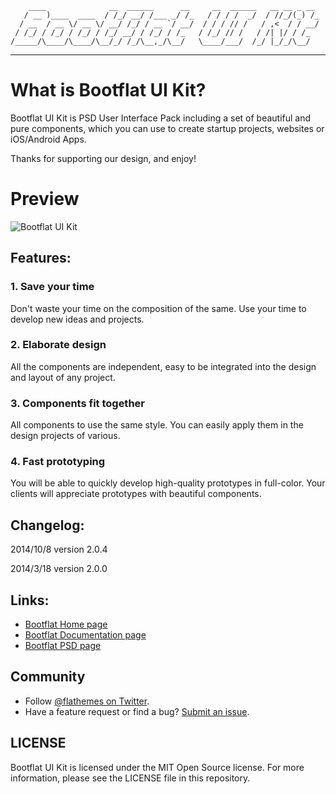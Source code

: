         ____              __  ______      __     __  ______   __ __ _ __
       / __ )____  ____  / /_/ __/ /___ _/ /_   / / / /  _/  / //_/(_) /_
      / __  / __ \/ __ \/ __/ /_/ / __ `/ __/  / / / // /   / ,<  / / __/
     / /_/ / /_/ / /_/ / /_/ __/ / /_/ / /_   / /_/ // /   / /| |/ / /_
    /_____/\____/\____/\__/_/ /_/\__,_/\__/   \____/___/  /_/ |_/_/\__/

***

# What is Bootflat UI Kit?

Bootflat UI Kit is PSD User Interface Pack including a set of beautiful and pure components, which you can use to create startup projects, websites or iOS/Android Apps.

Thanks for supporting our design, and enjoy!

# Preview

![Bootflat UI Kit](http://bootflat.github.io/img/bootflat-ui-kit.jpg "Bootflat UI Kit")

## Features:

### 1. Save your time
Don't waste your time on the composition of the same. Use your time to develop new ideas and projects.

### 2. Elaborate design
All the components are independent, easy to be integrated into the design and layout of any project.

### 3. Components fit together
All components to use the same style. You can easily apply them in the design projects of various.

### 4. Fast prototyping
You will be able to quickly develop high-quality prototypes in full-color. Your clients will appreciate prototypes with beautiful components.


## Changelog:

2014/10/8 version 2.0.4

2014/3/18 version 2.0.0

## Links:

+ [Bootflat Home page](http://bootflat.github.io/)
+ [Bootflat Documentation page](http://bootflat.github.io/documentation.html)
+ [Bootflat PSD page](http://bootflat.github.io/free-psd.html)

## Community

+ Follow [@flathemes on Twitter](https://twitter.com/flathemes).
+ Have a feature request or find a bug? [Submit an issue](https://github.com/bootflat/Bootflat.UI.Kit.PSD/issues).

## LICENSE

Bootflat UI Kit is licensed under the MIT Open Source license. For more information, please see the LICENSE file in this repository.
